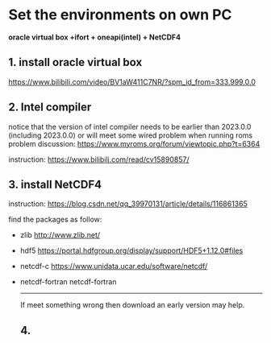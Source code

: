 # Set the environments on own PC
**oracle virtual box +ifort + oneapi(intel) + NetCDF4**

## 1. install oracle virtual box
https://www.bilibili.com/video/BV1aW411C7NR/?spm_id_from=333.999.0.0

## 2. Intel compiler
notice that the version of intel compiler needs to be earlier than 2023.0.0 (including 2023.0.0) or will meet some wired problem when running roms 
problem discussion: https://www.myroms.org/forum/viewtopic.php?t=6364

instruction: https://www.bilibili.com/read/cv15890857/

## 3. install NetCDF4
instruction: https://blog.csdn.net/qq_39970131/article/details/116861365 

find the packages as follow:

* zlib http://www.zlib.net/ 
* hdf5 https://portal.hdfgroup.org/display/support/HDF5+1.12.0#files
* netcdf-c https://www.unidata.ucar.edu/software/netcdf/
* netcdf-fortran netcdf-fortran
  ***
  If meet something wrong then download an early version may help.

  ## 4.
